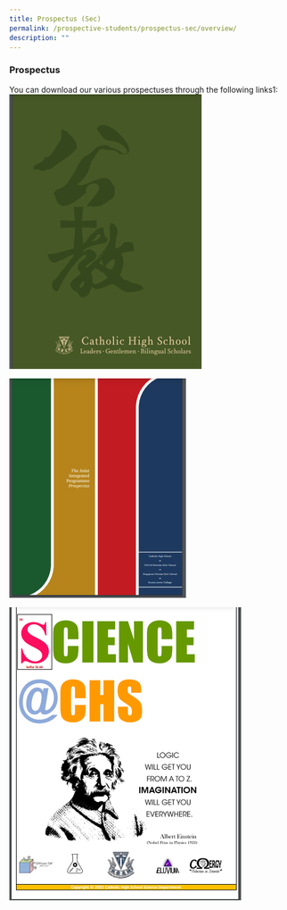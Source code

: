 ```yaml
---
title: Prospectus (Sec)
permalink: /prospective-students/prospectus-sec/overview/
description: ""
---
```

### Prospectus


You can download our various prospectuses through the following links1:
[![Catholic High School Prospectus](/images/Secondary/CatholichighschoolProspectus.png)](https://drive.google.com/file/d/1mz5LgrF0QK0vGy1L4HmwSl02pwGMWe5w/view)

[![The Joint Integrated Programme Prospectus](/images/Secondary/JointIntegratedProgramme.png)](https://drive.google.com/file/d/1HDosgSsvWyIUklkdmHWl248aWnxbHESw/view)

[![Science@CHS Prospectus](/images/Secondary/ScienceCHS.png)](https://drive.google.com/file/d/155SWFfGAriWTZuWd68rs3Ov9PMYp6UZ3/view)